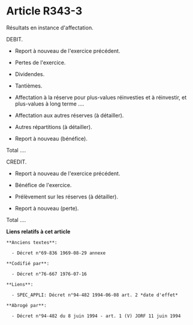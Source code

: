 # Article R343-3

Résultats en instance d'affectation.

DEBIT.

- Report à nouveau de l'exercice précédent.

- Pertes de l'exercice.

- Dividendes.

- Tantièmes.

- Affectation à la réserve pour plus-values réinvesties et à réinvestir, et plus-values à long terme ....

- Affectation aux autres réserves (à détailler).

- Autres répartitions (à détailler).

- Report à nouveau (bénéfice).

Total ....

CREDIT.

- Report à nouveau de l'exercice précédent.

- Bénéfice de l'exercice.

- Prélèvement sur les réserves (à détailler).

- Report à nouveau (perte).

Total ....

**Liens relatifs à cet article**

	**Anciens textes**:

	  - Décret n°69-836 1969-08-29 annexe

	**Codifié par**:

	  - Décret n°76-667 1976-07-16

	**Liens**:

	  - SPEC_APPLI: Décret n°94-482 1994-06-08 art. 2 *date d'effet*

	**Abrogé par**:

	  - Décret n°94-482 du 8 juin 1994 - art. 1 (V) JORF 11 juin 1994
